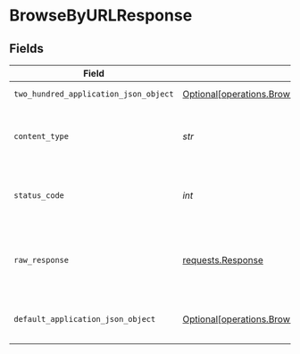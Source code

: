 # BrowseByURLResponse


## Fields

| Field                                                                                                              | Type                                                                                                               | Required                                                                                                           | Description                                                                                                        |
| ------------------------------------------------------------------------------------------------------------------ | ------------------------------------------------------------------------------------------------------------------ | ------------------------------------------------------------------------------------------------------------------ | ------------------------------------------------------------------------------------------------------------------ |
| `two_hundred_application_json_object`                                                                              | [Optional[operations.BrowseByURLResponseBody]](../../models/operations/browsebyurlresponsebody.md)                 | :heavy_minus_sign:                                                                                                 | Successful operation                                                                                               |
| `content_type`                                                                                                     | *str*                                                                                                              | :heavy_check_mark:                                                                                                 | HTTP response content type for this operation                                                                      |
| `status_code`                                                                                                      | *int*                                                                                                              | :heavy_check_mark:                                                                                                 | HTTP response status code for this operation                                                                       |
| `raw_response`                                                                                                     | [requests.Response](https://requests.readthedocs.io/en/latest/api/#requests.Response)                              | :heavy_check_mark:                                                                                                 | Raw HTTP response; suitable for custom response parsing                                                            |
| `default_application_json_object`                                                                                  | [Optional[operations.BrowseByURLResponseResponseBody]](../../models/operations/browsebyurlresponseresponsebody.md) | :heavy_minus_sign:                                                                                                 | Error fetching search results                                                                                      |